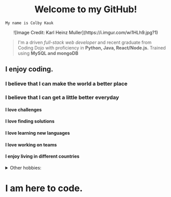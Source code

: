 <h1 align="center"> 
Welcome to my GitHub!</h1>

<p align = "center">

    My name is Colby Kauk

<p align = "center">
![Image Credit: Karl Heinz Muller](https://i.imgur.com/wi1HLh9.jpg?1)

<p>

>I'm a driven *full-stack web developer* and recent graduate from Coding Dojo with proficiency in __Python, Java, React/Node.js.__ Trained using __MySQL and mongoDB__

## I enjoy coding. 

### I believe that I can make the world a better place
### I believe that I can get a little better everyday
#### I love challenges
#### I love finding solutions
#### I love learning new languages
#### I love working on teams
#### I enjoy living in different countries
<details>
<summary>Other hobbies:
</summary>
<br> 

- Handstands 
- Juggling
- Spinning poi
- Playing music
- Personal fitness: HIIT, HOT ROOM, BARRY'S, PELETON
- I love listening to books and learning about the human brain, particularly its biases and shortcomings
</details>

# I am here to code.

